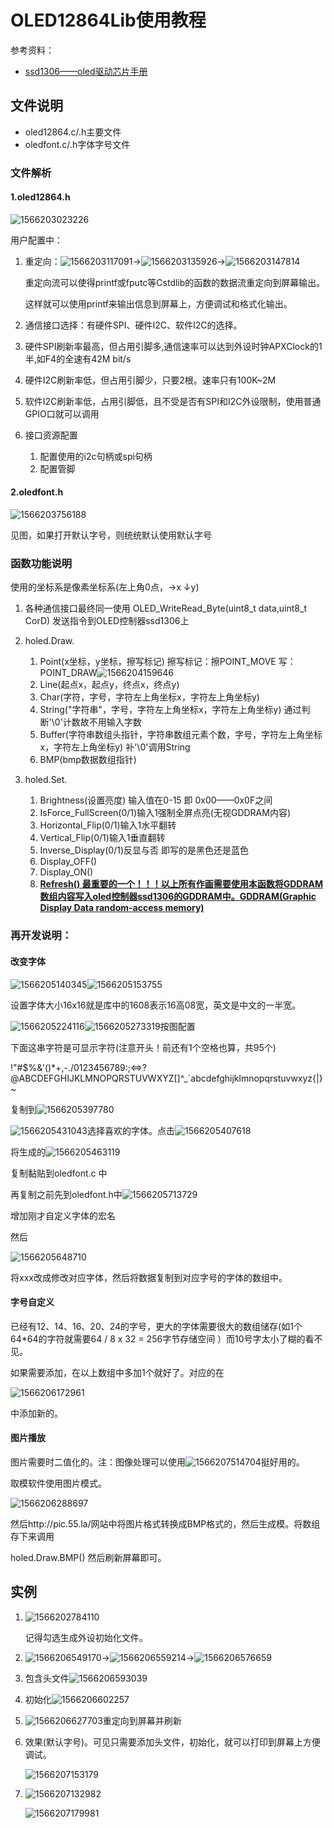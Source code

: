 # OLED12864Lib使用教程

参考资料：

* [ssd1306——oled驱动芯片手册]()

## 文件说明

* oled12864.c/.h主要文件
* oledfont.c/.h字体字号文件

### 文件解析

#### 1.oled12864.h

![1566203023226](C:\Users\70654\AppData\Roaming\Typora\typora-user-images\1566203023226.png)

用户配置中：

1. 重定向：![1566203117091](C:\Users\70654\AppData\Roaming\Typora\typora-user-images\1566203117091.png)->![1566203135926](C:\Users\70654\AppData\Roaming\Typora\typora-user-images\1566203135926.png)->![1566203147814](C:\Users\70654\AppData\Roaming\Typora\typora-user-images\1566203147814.png)

   重定向流可以使得printf或fputc等Cstdlib的函数的数据流重定向到屏幕输出。

   这样就可以使用printf来输出信息到屏幕上，方便调试和格式化输出。

2.  通信接口选择：有硬件SPI、硬件I2C、软件I2C的选择。

   1. 硬件SPI刷新率最高，但占用引脚多,通信速率可以达到外设时钟APXClock的1半,如F4的全速有42M bit/s
   2. 硬件I2C刷新率低，但占用引脚少，只要2根。速率只有100K~2M
   3. 软件I2C刷新率低，占用引脚低，且不受是否有SPI和I2C外设限制，使用普通GPIO口就可以调用

3. 接口资源配置

   1. 配置使用的i2c句柄或spi句柄
   2. 配置管脚



#### 2.oledfont.h

![1566203756188](C:\Users\70654\AppData\Roaming\Typora\typora-user-images\1566203756188.png)

见图，如果打开默认字号，则统统默认使用默认字号

### 函数功能说明

使用的坐标系是像素坐标系(左上角0点，→x ↓y)

1. 各种通信接口最终同一使用 OLED_WriteRead_Byte(uint8_t data,uint8_t CorD) 发送指令到OLED控制器ssd1306上

2. holed.Draw.

   1. Point(x坐标，y坐标，擦写标记)   擦写标记：擦POINT_MOVE 写：POINT_DRAW![1566204159646](C:\Users\70654\AppData\Roaming\Typora\typora-user-images\1566204159646.png)
   2. Line(起点x，起点y，终点x，终点y)
   3. Char(字符，字号，字符左上角坐标x，字符左上角坐标y)
   4. String("字符串"，字号，字符左上角坐标x，字符左上角坐标y) 通过判断'\0'计数故不用输入字数
   5. Buffer(字符串数组头指针，字符串数组元素个数，字号，字符左上角坐标x，字符左上角坐标y) 补'\0'调用String
   6. BMP(bmp数据数组指针)

3. holed.Set.

   1. Brightness(设置亮度) 输入值在0-15 即 0x00——0x0F之间
   2. IsForce_FullScreen(0/1)输入1强制全屏点亮(无视GDDRAM内容)
   3. Horizontal_Flip(0/1)输入1水平翻转
   4. Vertical_Flip(0/1)输入1垂直翻转
   5. Inverse_Display(0/1)反显与否 即写的是黑色还是蓝色
   6. Display_OFF()
   7. Display_ON()
   8. **<u>Refresh() 最重要的一个！！！以上所有作画需要使用本函数将GDDRAM数组内容写入oled控制器ssd1306的GDDRAM中。GDDRAM(Graphic Display Data random-access memory)</u>**

   

### 再开发说明：

#### 改变字体

![1566205140345](C:\Users\70654\AppData\Roaming\Typora\typora-user-images\1566205140345.png)![1566205153755](C:\Users\70654\AppData\Roaming\Typora\typora-user-images\1566205153755.png)

设置字体大小16x16就是库中的1608表示16高08宽，英文是中文的一半宽。

![1566205224116](C:\Users\70654\AppData\Roaming\Typora\typora-user-images\1566205224116.png)![1566205273319](C:\Users\70654\AppData\Roaming\Typora\typora-user-images\1566205273319.png)按图配置

下面这串字符是可显示字符(注意开头！前还有1个空格也算，共95个)

 !"#$%&'()*+,-./0123456789:;<=>?@ABCDEFGHIJKLMNOPQRSTUVWXYZ[\]^_`abcdefghijklmnopqrstuvwxyz{|}~

复制到![1566205397780](C:\Users\70654\AppData\Roaming\Typora\typora-user-images\1566205397780.png)

![1566205431043](C:\Users\70654\AppData\Roaming\Typora\typora-user-images\1566205431043.png)选择喜欢的字体。点击![1566205407618](C:\Users\70654\AppData\Roaming\Typora\typora-user-images\1566205407618.png)

将生成的![1566205463119](C:\Users\70654\AppData\Roaming\Typora\typora-user-images\1566205463119.png)

复制黏贴到oledfont.c 中

再复制之前先到oledfont.h中![1566205713729](C:\Users\70654\AppData\Roaming\Typora\typora-user-images\1566205713729.png)

增加刚才自定义字体的宏名

然后

![1566205648710](C:\Users\70654\AppData\Roaming\Typora\typora-user-images\1566205648710.png)

将xxx改成修改对应字体，然后将数据复制到对应字号的字体的数组中。

#### 字号自定义

已经有12、14、16、20、24的字号，更大的字体需要很大的数组储存(如1个64*64的字符就需要64 / 8 x 32 = 256字节存储空间 ）而10号字太小了糊的看不见。

如果需要添加，在以上数组中多加1个就好了。对应的在

![1566206172961](C:\Users\70654\AppData\Roaming\Typora\typora-user-images\1566206172961.png)

中添加新的。

#### 图片播放

图片需要时二值化的。注：图像处理可以使用![1566207514704](C:\Users\70654\AppData\Roaming\Typora\typora-user-images\1566207514704.png)挺好用的。

取模软件使用图片模式。

![1566206288697](C:\Users\70654\AppData\Roaming\Typora\typora-user-images\1566206288697.png)

然后http://pic.55.la/网站中将图片格式转换成BMP格式的，然后生成模。将数组存下来调用

holed.Draw.BMP() 然后刷新屏幕即可。

## 实例

1. ![1566202784110](C:\Users\70654\AppData\Roaming\Typora\typora-user-images\1566202784110.png)

   记得勾选生成外设初始化文件。

2. ![1566206549170](C:\Users\70654\AppData\Roaming\Typora\typora-user-images\1566206549170.png)->![1566206559214](C:\Users\70654\AppData\Roaming\Typora\typora-user-images\1566206559214.png)->![1566206576659](C:\Users\70654\AppData\Roaming\Typora\typora-user-images\1566206576659.png)
3. 包含头文件![1566206593039](C:\Users\70654\AppData\Roaming\Typora\typora-user-images\1566206593039.png)
4. 初始化![1566206602257](C:\Users\70654\AppData\Roaming\Typora\typora-user-images\1566206602257.png)

5. ![1566206627703](C:\Users\70654\AppData\Roaming\Typora\typora-user-images\1566206627703.png)重定向到屏幕并刷新

6. 效果(默认字号)。可见只需要添加头文件，初始化，就可以打印到屏幕上方便调试。

   ![1566207153179](C:\Users\70654\AppData\Roaming\Typora\typora-user-images\1566207153179.png)

7. ![1566207132982](C:\Users\70654\AppData\Roaming\Typora\typora-user-images\1566207173255.png)

   ![1566207179981](C:\Users\70654\AppData\Roaming\Typora\typora-user-images\1566207179981.png)









